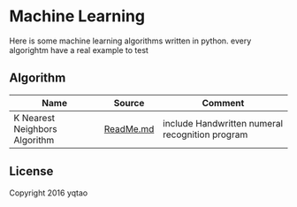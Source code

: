 # Machine Learning

Here is some machine learning algorithms written in python.
every algorightm have a real example to test


## Algorithm

| Name | Source |Comment |
| ---- | -------|------- |
|K Nearest Neighbors Algorithm |[ReadMe.md](./kNN/ReadMe.md) | include Handwritten numeral recognition program |

## License

Copyright 2016 yqtao
